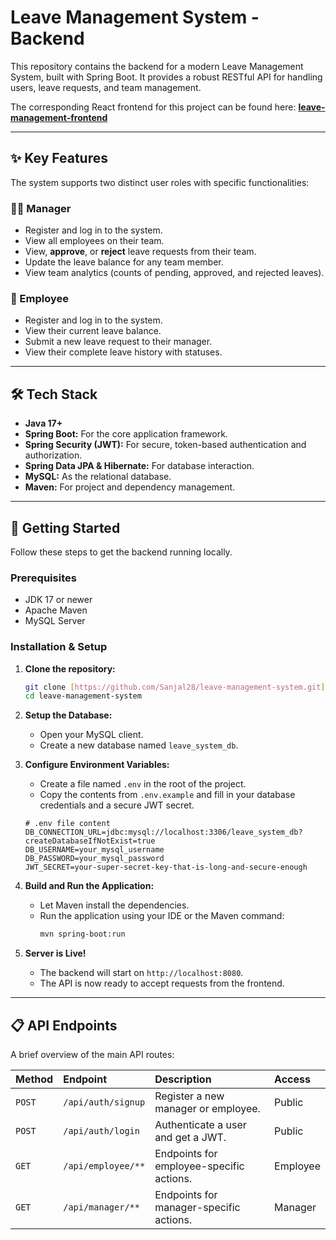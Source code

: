 # Leave Management System - Backend 

This repository contains the backend for a modern Leave Management System, built with Spring Boot. It provides a robust RESTful API for handling users, leave requests, and team management.

The corresponding React frontend for this project can be found here:
**[leave-management-frontend](https://github.com/Sanjal28/leave-management-frontend)**

---

## ✨ Key Features

The system supports two distinct user roles with specific functionalities:

### 👨‍💼 Manager
-   Register and log in to the system.
-   View all employees on their team.
-   View, **approve**, or **reject** leave requests from their team.
-   Update the leave balance for any team member.
-   View team analytics (counts of pending, approved, and rejected leaves).

### 👷 Employee
-   Register and log in to the system.
-   View their current leave balance.
-   Submit a new leave request to their manager.
-   View their complete leave history with statuses.

---

## 🛠️ Tech Stack

-   **Java 17+**
-   **Spring Boot:** For the core application framework.
-   **Spring Security (JWT):** For secure, token-based authentication and authorization.
-   **Spring Data JPA & Hibernate:** For database interaction.
-   **MySQL:** As the relational database.
-   **Maven:** For project and dependency management.

---

## 🚀 Getting Started

Follow these steps to get the backend running locally.

### Prerequisites

-   JDK 17 or newer
-   Apache Maven
-   MySQL Server

### Installation & Setup

1.  **Clone the repository:**
    ```bash
    git clone [https://github.com/Sanjal28/leave-management-system.git](https://github.com/Sanjal28/leave-management-system.git)
    cd leave-management-system
    ```

2.  **Setup the Database:**
    -   Open your MySQL client.
    -   Create a new database named `leave_system_db`.

3.  **Configure Environment Variables:**
    -   Create a file named `.env` in the root of the project.
    -   Copy the contents from `.env.example` and fill in your database credentials and a secure JWT secret.

    ```env
    # .env file content
    DB_CONNECTION_URL=jdbc:mysql://localhost:3306/leave_system_db?createDatabaseIfNotExist=true
    DB_USERNAME=your_mysql_username
    DB_PASSWORD=your_mysql_password
    JWT_SECRET=your-super-secret-key-that-is-long-and-secure-enough
    ```

4.  **Build and Run the Application:**
    -   Let Maven install the dependencies.
    -   Run the application using your IDE or the Maven command:
        ```bash
        mvn spring-boot:run
        ```

5.  **Server is Live!**
    -   The backend will start on `http://localhost:8080`.
    -   The API is now ready to accept requests from the frontend.

---

## 📋 API Endpoints

A brief overview of the main API routes:

| Method | Endpoint                    | Description                                | Access      |
| :----- | :-------------------------- | :----------------------------------------- | :---------- |
| `POST` | `/api/auth/signup`          | Register a new manager or employee.        | Public      |
| `POST` | `/api/auth/login`           | Authenticate a user and get a JWT.         | Public      |
| `GET`  | `/api/employee/**`          | Endpoints for employee-specific actions.   | Employee    |
| `GET`  | `/api/manager/**`           | Endpoints for manager-specific actions.    | Manager     |
